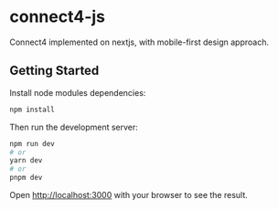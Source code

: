 # connect4-js
Connect4 implemented on nextjs, with mobile-first design approach.  

## Getting Started
Install node modules dependencies:
```bash
npm install
```

Then run the development server:

```bash
npm run dev
# or
yarn dev
# or
pnpm dev
```

Open [http://localhost:3000](http://localhost:3000) with your browser to see the result.

